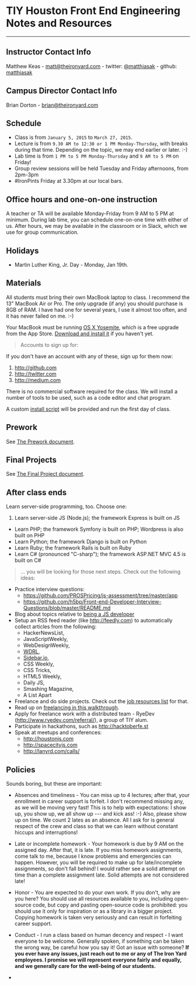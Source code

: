 # TIY Houston Front End Engineering Notes and Resources

---

## Instructor Contact Info

Matthew Keas - [matt@theironyard.com](mailto:matt@theironyard.com) - twitter: [@matthiasak](http://twitter.com/matthiasak) - github: [matthiasak](http://github.com/matthiasak)

## Campus Director Contact Info

Brian Dorton - [brian@theironyard.com](mailto:brian@theironyard.com)

## Schedule

- Class is from `January 5, 2015` to `March 27, 2015`.
- Lecture is from `9.30 AM to 12:30 or 1 PM Monday-Thursday`, with breaks during that time. Depending on the topic, we may end earlier or later. :-)
- Lab time is from `1 PM to 5 PM Monday-Thursday` and `9 AM to 5 PM` on Friday!
- Group review sessions will be held Tuesday and Friday afternoons, from 2pm-3pm
- #IronPints Friday at 3.30pm at our local bars.

## Office hours and one-on-one instruction

A teacher or TA will be available Monday-Friday from 9 AM to 5 PM at minimum. During lab time, you can schedule one-on-one time with either of us. After hours, we may be available in the classroom or in Slack, which we use for group communication.

## Holidays

- Martin Luther King, Jr. Day - Monday, Jan 19th.

## Materials

All students must bring their own MacBook laptop to class. I recommend the 13" MacBook Air or Pro. The only upgrade (if any) you should purchase is 8GB of RAM. I have had one for several years, I use it almost too often, and it has never failed on me. :-)

Your MacBook must be running [OS X Yosemite](https://itunes.apple.com/us/app/os-x-yosemite/id915041082?mt=12), which is a free upgrade from the App Store. [Download and install it](https://itunes.apple.com/us/app/os-x-yosemite/id915041082?mt=12) if you haven't yet.

> Accounts to sign up for:

If you don't have an account with any of these, sign up for them now:

1. http://github.com
2. http://twitter.com
3. http://medium.com

There is no commercial software required for the class. We will install a number of tools to be used, such as a code editor and chat program.

A custom [install script](./extras/ultimate-install-script.sh) will be provided and run the first day of class.

## Prework

See [The Prework document](./prework.md).

## Final Projects

See [The Final Project document](./final-projects.md).

## After class ends

Learn server-side programming, too. Choose one:

1. Learn server-side JS (Node.js); the framework Express is built on JS
- Learn PHP; the framework Symfony is built on PHP; Wordpress is also built on PHP
- Learn Python; the framework Django is built on Python
- Learn Ruby; the framework Rails is built on Ruby
- Learn C# (pronounced "C-sharp"); the framework ASP.NET MVC 4.5 is built on C#

> ... you will be looking for those next steps. Check out the following ideas:

- Practice interview questions: 
    + https://github.com/PROSPricing/js-assessment/tree/master/app
    + https://github.com/h5bp/Front-end-Developer-Interview-Questions/blob/master/README.md
- Blog about topics relative to [being a JS developer](./extras/blogging-topics.md)
- Setup an RSS feed reader (like http://feedly.com) to automatically collect articles from the following:
    - HackerNewsList,
    - JavaScriptWeekly,
    - WebDesignWeekly,
    - [WDRL](http://tinyletter.com/wdrl),
    - [Sidebar.io](http://sidebar.io/),
    - CSS Weekly,
    - CSS Tricks,
    - HTML5 Weekly,
    - Daily JS,
    - Smashing Magazine,
    - A List Apart
- Freelance and do side projects. Check out the [job resources list](./examples/extras/job-resources.md) for that. 
- Read up on [freelancing in this walkthrough](https://github.com/ericdodds/the-little-freelancer).
- Apply for freelance work with a distributed team - RyeDev (http://www.ryedev.com/referral/), a group of TIY alum.
- Participate in hackathons, such as http://hacktoberfe.st
- Speak at meetups and conferences:
    + http://houstonjs.com
    + http://spacecityjs.com
    + http://lanyrd.com/calls/

## Policies

Sounds boring, but these are important:

- Absences and timeliness - You can miss up to 4 lectures; after that, your enrollment in career support is forfeit. I don't recommend missing any, as we will be moving very fast! This is to help with expectations: I show up, you show up, we all show up --- and kick ass! :-) Also, please show up on time. We count 2 lates as an absence. All I ask for is general respect of the crew and class so that we can learn without constant hiccups and interruptions!

- Late or incomplete homework - Your homework is due by 9 AM on the assigned day. After that, it is late. If you miss homework assignments, come talk to me, because I know problems and emergencies can happen. However, you will be required to make up for late/incomplete assignments, so don't fall behind! I would rather see a solid attempt on time than a complete assignment late. Solid attempts are not considered late!

- Honor - You are expected to do your own work. If you don't, why are you here? You should use all resources available to you, including open-source code, but copy and pasting open-source code is prohibited: you should use it only for inspiration or as a library in a bigger project. Copying homework is taken very seriously and can result in forfeiting career support.

- Conduct - I run a class based on human decency and respect - I want everyone to be welcome. Generally spoken, if something can be taken the wrong way, be careful how you say it! Got an issue with someone? **If you ever have any issues, just reach out to me or any of The Iron Yard employees. I promise we will represent everyone fairly and equally, and we generally care for the well-being of our students.**
- 